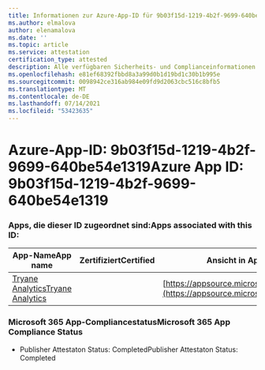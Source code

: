 ```yaml
---
title: Informationen zur Azure-App-ID für 9b03f15d-1219-4b2f-9699-640be54e1319
ms.author: elmalova
author: elenamalova
ms.date: ''
ms.topic: article
ms.service: attestation
certification_type: attested
description: Alle verfügbaren Sicherheits- und Complianceinformationen für 9b03f15d-1219-4b2f-9699-640be54e1319.
ms.openlocfilehash: e81ef68392fbbd8a3a99d0b1d19bd1c30b1b995e
ms.sourcegitcommit: 0098942ce316ab984e09fd9d2063cbc516c8bfb5
ms.translationtype: MT
ms.contentlocale: de-DE
ms.lasthandoff: 07/14/2021
ms.locfileid: "53423635"
---
```

# <a name="azure-app-id-9b03f15d-1219-4b2f-9699-640be54e1319"></a><span data-ttu-id="42a2e-103">Azure-App-ID: 9b03f15d-1219-4b2f-9699-640be54e1319</span><span class="sxs-lookup"><span data-stu-id="42a2e-103">Azure App ID: 9b03f15d-1219-4b2f-9699-640be54e1319</span></span>


### <a name="apps-associated-with-this-id"></a><span data-ttu-id="42a2e-104">Apps, die dieser ID zugeordnet sind:</span><span class="sxs-lookup"><span data-stu-id="42a2e-104">Apps associated with this ID:</span></span>
| <span data-ttu-id="42a2e-105">**App-Name**</span><span class="sxs-lookup"><span data-stu-id="42a2e-105">**App name**</span></span> | <span data-ttu-id="42a2e-106">**Zertifiziert**</span><span class="sxs-lookup"><span data-stu-id="42a2e-106">**Certified**</span></span> | <span data-ttu-id="42a2e-107">**Ansicht in AppSource**</span><span class="sxs-lookup"><span data-stu-id="42a2e-107">**View in AppSource**</span></span> |
|-|-|-|
| [<span data-ttu-id="42a2e-108">Tryane Analytics</span><span class="sxs-lookup"><span data-stu-id="42a2e-108">Tryane Analytics</span></span>](https://docs.microsoft.com/en-us/microsoft-365-app-certification/forward/WA200001827) |  | [https://appsource.microsoft.com/product/office/WA200001827](https://appsource.microsoft.com/product/office/WA200001827) |

### <a name="microsoft-365-app-compliance-status"></a><span data-ttu-id="42a2e-109">Microsoft 365 App-Compliancestatus</span><span class="sxs-lookup"><span data-stu-id="42a2e-109">Microsoft 365 App Compliance Status</span></span>
- <span data-ttu-id="42a2e-110">Publisher Attestaton Status: Completed</span><span class="sxs-lookup"><span data-stu-id="42a2e-110">Publisher Attestaton Status: Completed</span></span>

